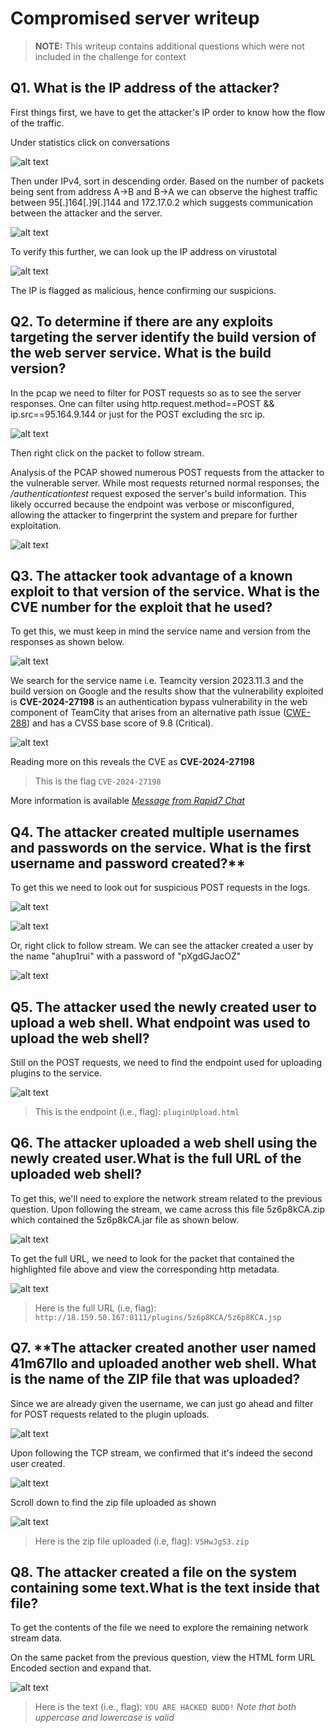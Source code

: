 # Compromised server writeup

> **NOTE:** This writeup contains additional questions which were not included in the challenge for context

## Q1. What is the IP address of the attacker?

First things first, we have to get the attacker's IP order to know how
the flow of the traffic. 

Under statistics click on conversations

![alt text](image1.png)

Then under IPv4, sort in descending order. Based on the number of
packets being sent from address A-\>B and B-\>A we can observe the
highest traffic between 95\[.\]164\[.\]9\[.\]144 and 172.17.0.2 which
suggests communication between the attacker and the server.

![alt text](image2.png)

To verify this further, we can look up the IP address on virustotal

![alt text](image3.png)

The IP is flagged as malicious, hence confirming our suspicions.

## Q2. To determine if there are any exploits targeting the server identify the build version of the web server service. What is the build version?

In the pcap we need to filter for POST requests so as to see the server
responses. One can filter using http.request.method==POST &&
ip.src==95.164.9.144 or just for the POST excluding the src ip.

![alt text](image4.png)

Then right click on the packet to follow stream.

Analysis of the PCAP showed numerous POST requests from the attacker to
the vulnerable server. While most requests returned normal responses,
the */authenticationtest* request exposed the server's build
information. This likely occurred because the endpoint was verbose or
misconfigured, allowing the attacker to fingerprint the system and
prepare for further exploitation.

![alt text](image5.png)

## Q3. The attacker took advantage of a known exploit to that version of the service. What is the CVE number for the exploit that he used?

To get this, we must keep in mind the service name and version from the
responses as shown below.

![alt text](image6.png)

We search for the service name i.e. Teamcity version 2023.11.3 and the
build version on Google and the results show that the vulnerability
exploited is **CVE-2024-27198** is an authentication bypass
vulnerability in the web component of TeamCity that arises from an
alternative path issue
([CWE-288](https://cwe.mitre.org/data/definitions/288.html)) and has a
CVSS base score of 9.8 (Critical).

![alt text](image7.png)

Reading more on this reveals the CVE as **CVE-2024-27198**

> This is the flag `CVE-2024-27198`

More information is available [*Message from Rapid7
Chat*](https://www.rapid7.com/blog/post/2024/03/04/etr-cve-2024-27198-and-cve-2024-27199-jetbrains-teamcity-multiple-authentication-bypass-vulnerabilities-fixed/)

## Q4. The attacker created multiple usernames and passwords on the service. What is the first username and password created?**

To get this we need to look out for suspicious POST requests in the
logs.

![alt text](image8.png)

![alt text](image9.png)

Or, right click to follow stream. We can see the attacker created a user
by the name "ahup1rui" with a password of "pXgdGJacOZ"

![alt text](image10.png)

## Q5. The attacker used the newly created user to upload a web shell. What endpoint was used to upload the web shell?

Still on the POST requests, we need to find the endpoint used for
uploading plugins to the service.

![alt text](image11.png)

> This is the endpoint (i.e., flag): `pluginUpload.html`

## Q6. The attacker uploaded a web shell using the newly created user.What is the full URL of the uploaded web shell?

To get this, we'll need to explore the network stream related to the
previous question. Upon following the stream, we came across this file
5z6p8kCA.zip which contained the 5z6p8kCA.jar file as shown below.

![alt text](image12.png)

To get the full URL, we need to look for the packet that contained the
highlighted file above and view the corresponding http metadata.

![alt text](image13.png)

> Here is the full URL (i.e, flag): `http://18.159.50.167:8111/plugins/5z6p8KCA/5z6p8KCA.jsp`

## Q7. **The attacker created another user named 41m67llo and uploaded another web shell. What is the name of the ZIP file that was uploaded?

Since we are already given the username, we can just go ahead and filter
for POST requests related to the plugin uploads.

![alt text](image14.png)

Upon following the TCP stream, we confirmed that it's indeed the second
user created.

![alt text](image15.png)

Scroll down to find the zip file uploaded as shown

![alt text](image16.png)

> Here is the zip file uploaded (i.e, flag): `V5HwJgS3.zip`

## Q8. The attacker created a file on the system containing some text.What is the text inside that file?

To get the contents of the file we need to explore the remaining network
stream data.

On the same packet from the previous question, view the HTML form URL
Encoded section and expand that.

![alt text](image17.png)

> Here is the text (i.e., flag): `YOU ARE HACKED BUDD!` _Note that both uppercase and lowercase is valid_
